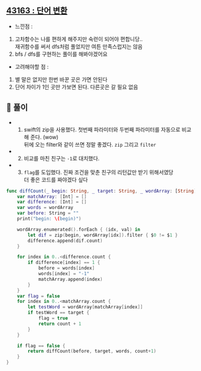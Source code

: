 ## [43163 : 단어 변환](https://programmers.co.kr/learn/courses/30/lessons/43163)

- 느낀점 :

1. 고차함수는 나를 편하게 해주지만 숙련이 되어야 편합니당.. </br>
   재귀함수를 써서 dfs처럼 풀었지만 여튼 만족스럽지는 않음
2. bfs / dfs를 구현하는 풀이를 해봐야겠어요 </br>

- 고려해야할 점 :

1. 별 말은 없지만 한번 바꾼 곳은 가면 안된다
2. 단어 차이가 1인 곳만 가보면 된다. 다른곳은 갈 필요 없음 </br>

## 📌 풀이

- 1. swift의 zip을 사용했다. 첫번째 파라미터와 두번째 파라미터를 자동으로 비교해 준다. (wow) </br>
     뒤에 오는 filter와 같이 쓰면 정말 좋겠다. `zip` 그리고 `filter`

- 2. 비교를 마친 친구는 `-1`로 대치했다.
- 3. `flag`를 도입했다. 진짜 조건을 맞춘 친구의 리턴값만 받기 위해서였당 </br>
     더 좋은 코드를 짜야겠다 싶다

```swift
func diffCount(_ begin: String, _ target: String, _ wordArray: [String], _ count: Int) -> Int {
    var matchArray: [Int] = []
    var difference: [Int] = []
    var words = wordArray
    var before: String = ""
    print("begin: \(begin)")

    wordArray.enumerated().forEach { (idx, val) in
        let dif = zip(begin, wordArray[idx]).filter { $0 != $1 }
        difference.append(dif.count)
    }

    for index in 0..<difference.count {
        if difference[index] == 1 {
            before = words[index]
            words[index] = "-1"
            matchArray.append(index)
        }
    }
    var flag = false
    for index in 0..<matchArray.count {
        let testWord = wordArray[matchArray[index]]
        if testWord == target {
            flag = true
            return count + 1
        }
    }

    if flag == false {
        return diffCount(before, target, words, count+1)
    }
}
```

